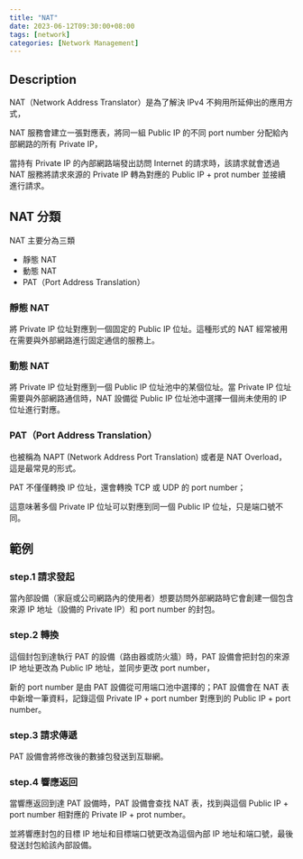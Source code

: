 ```yaml
---
title: "NAT"
date: 2023-06-12T09:30:00+08:00
tags: [network]
categories: [Network Management]
---
```


## Description

NAT（Network Address Translator）是為了解決 IPv4 不夠用所延伸出的應用方式，

NAT 服務會建立一張對應表，將同一組 Public IP 的不同 port number 分配給內部網路的所有 Private IP，

當持有 Private IP 的內部網路端發出訪問 Internet 的請求時，該請求就會透過 NAT 服務將請求來源的 Private IP 轉為對應的 Public IP + prot number 並接續進行請求。

## NAT 分類

NAT 主要分為三類

- 靜態 NAT
- 動態 NAT
- PAT（Port Address Translation）

### 靜態 NAT

將 Private IP 位址對應到一個固定的 Public IP 位址。這種形式的 NAT 經常被用在需要與外部網路進行固定通信的服務上。

### 動態 NAT

將 Private IP 位址對應到一個 Public IP 位址池中的某個位址。當 Private IP 位址需要與外部網路通信時，NAT 設備從 Public IP 位址池中選擇一個尚未使用的 IP 位址進行對應。

### PAT（Port Address Translation）

也被稱為 NAPT (Network Address Port Translation) 或者是 NAT Overload，這是最常見的形式。

PAT 不僅僅轉換 IP 位址，還會轉換 TCP 或 UDP 的 port number；

這意味著多個 Private IP 位址可以對應到同一個 Public IP 位址，只是端口號不同。

## 範例

### step.1 請求發起

當內部設備（家庭或公司網路內的使用者）想要訪問外部網路時它會創建一個包含來源 IP 地址（設備的 Private IP）和 port number 的封包。

### step.2 轉換

這個封包到達執行 PAT 的設備（路由器或防火牆）時，PAT 設備會把封包的來源 IP 地址更改為 Public IP 地址，並同步更改 port number，

新的 port number 是由 PAT 設備從可用端口池中選擇的；PAT 設備會在 NAT 表中新增一筆資料，記錄這個 Private IP + port number 對應到的 Public IP + port number。

### step.3 請求傳遞

PAT 設備會將修改後的數據包發送到互聯網。

### step.4 響應返回

當響應返回到達 PAT 設備時，PAT 設備會查找 NAT 表，找到與這個 Public IP + port number 相對應的 Private IP + prot number。

並將響應封包的目標 IP 地址和目標端口號更改為這個內部 IP 地址和端口號，最後發送封包給該內部設備。
